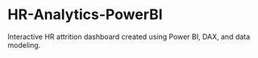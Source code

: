# HR-Analytics-PowerBI
Interactive HR attrition dashboard created using Power BI, DAX, and data modeling.
